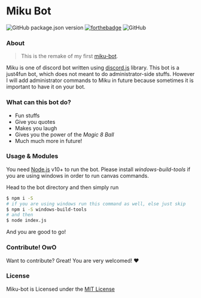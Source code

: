 # Miku Bot
![GitHub package.json version](https://img.shields.io/github/package-json/v/shidoitsuka/another-miku-bot?style=for-the-badge)
[![forthebadge](https://forthebadge.com/images/badges/made-with-javascript.svg)](https://forthebadge.com)
![GitHub](https://img.shields.io/github/license/shidoitsuka/another-miku-bot?style=for-the-badge)

### About
> This is the remake of my first [miku-bot](https://github.com/shidoitsuka/miku-bot).

Miku is one of discord bot written using [discord.js](https://www.discord.js.org) library.
This bot is a just4fun bot, which does not meant to do administrator-side stuffs. However I will add administrator commands to Miku in future because sometimes it is important to have it on your bot.

### What can this bot do?
- Fun stuffs
- Give you quotes
- Makes you laugh
- Gives you the power of the *Magic 8 Ball*
- Much much more in future!

### Usage & Modules

You need [Node.js](https://nodejs.org/) v10+ to run the bot.
Please install *windows-build-tools* if you are using windows in order to run canvas commands.

Head to the bot directory and then simply run
```sh
$ npm i -S
# if you are using windows run this command as well, else just skip
$ npm i -S windows-build-tools
# and then
$ node index.js
```
And you are good to go!
### Contribute! OwO
Want to contribute? Great! You are very welcomed! ❤
### License
Miku-bot is Licensed under the [MIT License](https://github.com/shidoitsuka/another-miku-bot/blob/master/LICENSE)
